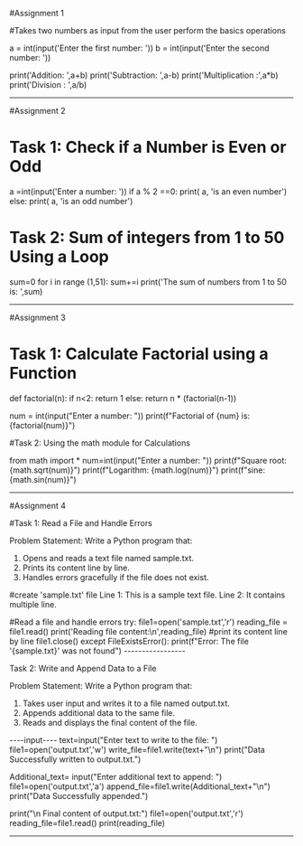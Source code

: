 #Assignment 1


#Takes two numbers as input from the user
perform the basics operations

a = int(input('Enter the first number: '))
b = int(input('Enter the second number: '))

print('Addition: ',a+b)
print('Subtraction: ',a-b)
print('Multiplication :',a*b)
print('Division : ',a/b)

-----------------------------------------------------------------------------

#Assignment 2


# Task 1: Check if a Number is Even or Odd

a =int(input('Enter a number: '))
if a % 2 ==0:
    print( a, 'is an even number')
else:
    print( a, 'is an odd number')


# Task 2: Sum of integers from 1 to 50 Using a Loop
sum=0
for i in range (1,51):
    sum+=i
print('The sum of numbers from 1 to 50 is: ',sum)

--------------------------------------------------------------------------

#Assignment 3

# Task 1: Calculate Factorial using a Function

def factorial(n):
    if n<2:
        return 1
    else:
        return n * (factorial(n-1))

num = int(input("Enter a number: "))
print(f"Factorial of {num} is: {factorial(num)}")


#Task 2: Using the math module for Calculations

from math import *
num=int(input("Enter a number: "))
print(f"Square root: {math.sqrt(num)}")
print(f"Logarithm: {math.log(num)}")
print(f"sine: {math.sin(num)}")

---------------------------------------------------------------------

#Assignment 4

 
#Task 1: Read a File and Handle Errors 

Problem Statement:  Write a Python program that:
1.   Opens and reads a text file named sample.txt.
2.   Prints its content line by line.
3.   Handles errors gracefully if the file does not exist.

#create 'sample.txt' file
Line 1: This is a sample text file.
Line 2: It contains multiple line.

#Read a file and handle errors
try:
    file1=open('sample.txt','r')
    reading_file = file1.read()
    print('Reading file content:\n',reading_file) #print its content line by line
    file1.close()
except FileExistsError():
    print(f"Error: The file '{sample.txt}' was not found")
          -----------------

 Task 2: Write and Append Data to a File
 
Problem Statement: Write a Python program that:
1.   Takes user input and writes it to a file named output.txt.
2.   Appends additional data to the same file.
3.   Reads and displays the final content of the file.

----input----
text=input("Enter text to write to the file: ")
file1=open('output.txt','w')
write_file=file1.write(text+"\n")
print("Data Successfully written to output.txt.")

Additional_text= input("Enter additional text to append: ")
file1=open('output.txt','a')
append_file=file1.write(Additional_text+"\n")
print("Data Successfully appended.")

print("\n Final content of output.txt:")
file1=open('output.txt','r')
reading_file=file1.read()
print(reading_file)

-----------------------------------------------------------------------------


